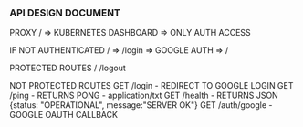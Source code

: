 ### API DESIGN DOCUMENT
PROXY
/ => KUBERNETES DASHBOARD => ONLY AUTH ACCESS

IF NOT AUTHENTICATED 
/ => /login => GOOGLE AUTH => /

PROTECTED ROUTES
/
/logout

NOT PROTECTED ROUTES
GET /login        - REDIRECT TO GOOGLE LOGIN
GET /ping         - RETURNS PONG - application/txt
GET /health       - RETURNS JSON {status: "OPERATIONAL", message:"SERVER OK"}
GET /auth/google  - GOOGLE OAUTH CALLBACK